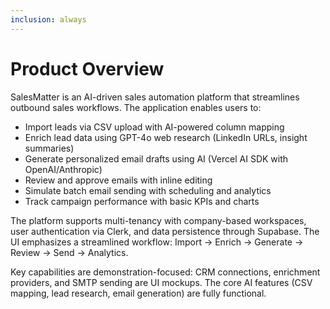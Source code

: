 ```yaml
---
inclusion: always
---
```


# Product Overview

SalesMatter is an AI-driven sales automation platform that streamlines outbound sales workflows. The application enables users to:

- Import leads via CSV upload with AI-powered column mapping
- Enrich lead data using GPT-4o web research (LinkedIn URLs, insight summaries)
- Generate personalized email drafts using AI (Vercel AI SDK with OpenAI/Anthropic)
- Review and approve emails with inline editing
- Simulate batch email sending with scheduling and analytics
- Track campaign performance with basic KPIs and charts

The platform supports multi-tenancy with company-based workspaces, user authentication via Clerk, and data persistence through Supabase. The UI emphasizes a streamlined workflow: Import → Enrich → Generate → Review → Send → Analytics.

Key capabilities are demonstration-focused: CRM connections, enrichment providers, and SMTP sending are UI mockups. The core AI features (CSV mapping, lead research, email generation) are fully functional.
